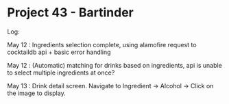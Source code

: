 # Project 43 - Bartinder 

Log:


May 12 : Ingredients selection complete, using alamofire request to cocktaildb api + basic error handling

May 12 : (Automatic) matching for drinks based on ingredients, api is unable to select multiple ingredients at once?

May 13 : Drink detail screen. Navigate to Ingredient -> Alcohol -> Click on the image to display.
